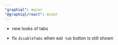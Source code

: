 ```yaml
---
"graphiql": major
"@graphiql/react": minor
---
```


- new looks of tabs

- fix `disableTabs` when `Add tab` button is still shown 
